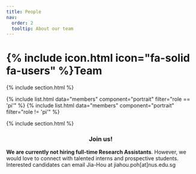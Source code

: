 ```yaml
---
title: People
nav:
  order: 2
  tooltip: About our team
---
```


# {% include icon.html icon="fa-solid fa-users" %}Team

{% include section.html %}

{% include list.html data="members" component="portrait" filter="role == 'pi'" %}
{% include list.html data="members" component="portrait" filter="role != 'pi'" %}

{% include section.html %}

<h3 style="text-align:center;">Join us!</h3>

**We are currently not hiring full-time Research Assistants**. However, we would love to connect with talented interns and prospective students.<br> 
Interested candidates can email Jia-Hou at jiahou.poh[at]nus.edu.sg
